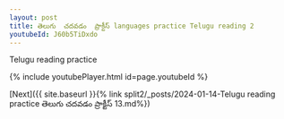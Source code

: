 ```yaml
---
layout: post
title: తెలుగు  చదవడం  ప్రాక్టీస్ languages practice Telugu reading 2
youtubeId: J60b5TiDxdo
---
```

 
 
Telugu reading practice
 
 
 
 
 


{% include youtubePlayer.html id=page.youtubeId %}
 
[Next]({{ site.baseurl }}{% link  split2/_posts/2024-01-14-Telugu reading practice తెలుగు  చదవడం  ప్రాక్టీస్ 13.md%})
 
